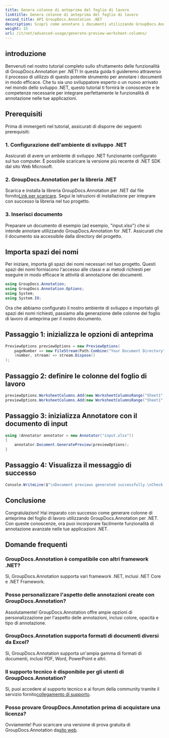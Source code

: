 ```yaml
---
title: Genera colonne di anteprima del foglio di lavoro
linktitle: Genera colonne di anteprima del foglio di lavoro
second_title: API GroupDocs.Annotation .NET
description: Scopri come annotare i documenti utilizzando GroupDocs.Annotation per .NET. Tutorial passo passo per gli sviluppatori .NET. Migliora le tue applicazioni.
weight: 15
url: /it/net/advanced-usage/generate-preview-worksheet-columns/
---
```

## introduzione
Benvenuti nel nostro tutorial completo sullo sfruttamento delle funzionalità di GroupDocs.Annotation per .NET! In questa guida ti guideremo attraverso il processo di utilizzo di questo potente strumento per annotare i documenti in modo efficace. Che tu sia uno sviluppatore esperto o un nuovo arrivato nel mondo dello sviluppo .NET, questo tutorial ti fornirà le conoscenze e le competenze necessarie per integrare perfettamente le funzionalità di annotazione nelle tue applicazioni.
## Prerequisiti
Prima di immergerti nel tutorial, assicurati di disporre dei seguenti prerequisiti:
### 1. Configurazione dell'ambiente di sviluppo .NET
Assicurati di avere un ambiente di sviluppo .NET funzionante configurato sul tuo computer. È possibile scaricare la versione più recente di .NET SDK dal sito Web Microsoft.
### 2. GroupDocs.Annotation per la libreria .NET
 Scarica e installa la libreria GroupDocs.Annotation per .NET dal file fornito[Link per scaricare](https://releases.groupdocs.com/annotation/net/). Segui le istruzioni di installazione per integrare con successo la libreria nel tuo progetto.
### 3. Inserisci documento
Preparare un documento di esempio (ad esempio, "input.xlsx") che si intende annotare utilizzando GroupDocs.Annotation for .NET. Assicurati che il documento sia accessibile dalla directory del progetto.

## Importa spazi dei nomi
Per iniziare, importa gli spazi dei nomi necessari nel tuo progetto. Questi spazi dei nomi forniscono l'accesso alle classi e ai metodi richiesti per eseguire in modo efficace le attività di annotazione dei documenti.

```csharp
using GroupDocs.Annotation;
using GroupDocs.Annotation.Options;
using System;
using System.IO;
```

Ora che abbiamo configurato il nostro ambiente di sviluppo e importato gli spazi dei nomi richiesti, passiamo alla generazione delle colonne del foglio di lavoro di anteprima per il nostro documento.
## Passaggio 1: inizializza le opzioni di anteprima
```csharp
PreviewOptions previewOptions = new PreviewOptions(
    pageNumber => new FileStream(Path.Combine("Your Document Directory", $"cells_page{pageNumber}.png"), FileMode.Create),
    (number, stream) => stream.Dispose()
);
```
## Passaggio 2: definire le colonne del foglio di lavoro
```csharp
previewOptions.WorksheetColumns.Add(new WorksheetColumnsRange("Sheet1", 2, 3));
previewOptions.WorksheetColumns.Add(new WorksheetColumnsRange("Sheet1", 1, 1));
```
## Passaggio 3: inizializza Annotatore con il documento di input
```csharp
using (Annotator annotator = new Annotator("input.xlsx"))
{
    annotator.Document.GeneratePreview(previewOptions);
}
```
## Passaggio 4: Visualizza il messaggio di successo
```csharp
Console.WriteLine($"\nDocument previews generated successfully.\nCheck output in {"Your Document Directory"}.");
```

## Conclusione
Congratulazioni! Hai imparato con successo come generare colonne di anteprima del foglio di lavoro utilizzando GroupDocs.Annotation per .NET. Con queste conoscenze, ora puoi incorporare facilmente funzionalità di annotazione avanzate nelle tue applicazioni .NET.
## Domande frequenti
### GroupDocs.Annotation è compatibile con altri framework .NET?
Sì, GroupDocs.Annotation supporta vari framework .NET, inclusi .NET Core e .NET Framework.
### Posso personalizzare l'aspetto delle annotazioni create con GroupDocs.Annotation?
Assolutamente! GroupDocs.Annotation offre ampie opzioni di personalizzazione per l'aspetto delle annotazioni, inclusi colore, opacità e tipo di annotazione.
### GroupDocs.Annotation supporta formati di documenti diversi da Excel?
Sì, GroupDocs.Annotation supporta un'ampia gamma di formati di documenti, inclusi PDF, Word, PowerPoint e altri.
### Il supporto tecnico è disponibile per gli utenti di GroupDocs.Annotation?
 Sì, puoi accedere al supporto tecnico e ai forum della community tramite il servizio fornito[collegamento di supporto](https://forum.groupdocs.com/c/annotation/10).
### Posso provare GroupDocs.Annotation prima di acquistare una licenza?
 Ovviamente! Puoi scaricare una versione di prova gratuita di GroupDocs.Annotation da[sito web](https://releases.groupdocs.com/).